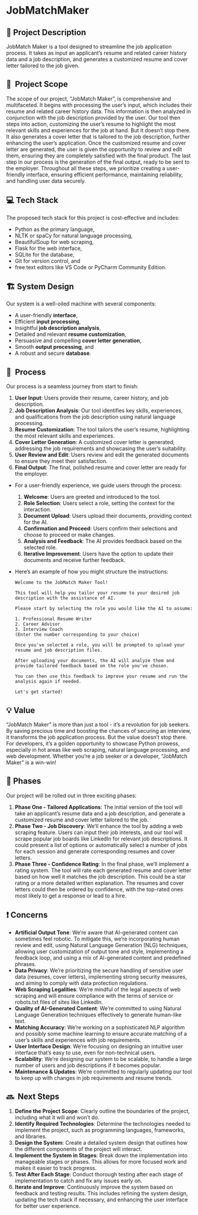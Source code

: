 # JobMatchMaker

## **📝 Project Description**

JobMatch Maker is a tool designed to streamline the job application process. It takes as input an applicant’s resume and related career history data and a job description, and generates a customized resume and cover letter tailored to the job given.

## **🎯  Project Scope**

The scope of our project, “JobMatch Maker”, is comprehensive and multifaceted. It begins with processing the user’s input, which includes their resume and related career history data. This information is then analyzed in conjunction with the job description provided by the user. Our tool then steps into action, customizing the user’s resume to highlight the most relevant skills and experiences for the job at hand. But it doesn’t stop there. It also generates a cover letter that is tailored to the job description, further enhancing the user’s application. Once the customized resume and cover letter are generated, the user is given the opportunity to review and edit them, ensuring they are completely satisfied with the final product. The last step in our process is the generation of the final output, ready to be sent to the employer. Throughout all these steps, we prioritize creating a user-friendly interface, ensuring efficient performance, maintaining reliability, and handling user data securely.

## **💻 Tech Stack**

The proposed tech stack for this project is cost-effective and includes:

- Python as the primary language,
- NLTK or spaCy for natural language processing,
- BeautifulSoup for web scraping,
- Flask for the web interface,
- SQLite for the database,
- Git for version control, and
- free text editors like VS Code or PyCharm Community Edition.

## **🏗️ System Design**

Our system is a well-oiled machine with several components:

- A user-friendly **interface**,
- Efficient **input processing**,
- Insightful **job description analysis**,
- Detailed and relevant **resume customization**,
- Persuasive and compelling **cover letter generation**,
- Smooth **output processing**, and
- A robust and secure **database**.

## **🔄  Process**

Our process is a seamless journey from start to finish:

1. **User Input**: Users provide their resume, career history, and job description.
2. **Job Description Analysis**: Our tool identifies key skills, experiences, and qualifications from the job description using natural language processing.
3. **Resume Customization**: The tool tailors the user’s resume, highlighting the most relevant skills and experiences.
4. **Cover Letter Generation**: A customized cover letter is generated, addressing the job requirements and showcasing the user’s suitability.
5. **User Review and Edit**: Users review and edit the generated documents to ensure they meet their satisfaction.
6. **Final Output**: The final, polished resume and cover letter are ready for the employer.
- For a user-friendly experience, we guide users through the process:
    1. **Welcome**: Users are greeted and introduced to the tool.
    2. **Role Selection**: Users select a role, setting the context for the interaction.
    3. **Document Upload**: Users upload their documents, providing context for the AI.
    4. **Confirmation and Proceed**: Users confirm their selections and choose to proceed or make changes.
    5. **Analysis and Feedback**: The AI provides feedback based on the selected role.
    6. **Iterative Improvement**: Users have the option to update their documents and receive further feedback.
- Here’s an example of how you might structure the instructions:
    
    ```
    Welcome to the JobMatch Maker Tool!
    
    This tool will help you tailor your resume to your desired job description with the assistance of AI.
    
    Please start by selecting the role you would like the AI to assume:
    
    1. Professional Resume Writer
    2. Career Advisor
    3. Interview Coach
    (Enter the number corresponding to your choice)
    
    Once you've selected a role, you will be prompted to upload your resume and job description files.
    
    After uploading your documents, the AI will analyze them and provide tailored feedback based on the role you've chosen.
    
    You can then use this feedback to improve your resume and run the analysis again if needed.
    
    Let's get started!
    ```
    

## **💡 Value**

“JobMatch Maker” is more than just a tool - it’s a revolution for job seekers. By saving precious time and boosting the chances of securing an interview, it transforms the job application process. But the value doesn’t stop there. For developers, it’s a golden opportunity to showcase Python prowess, especially in hot areas like web scraping, natural language processing, and web development. Whether you’re a job seeker or a developer, “JobMatch Maker” is a win-win!

## **🚀** Phases

Our project will be rolled out in three exciting phases:

1. **Phase One - Tailored Applications**: The initial version of the tool will take an applicant’s resume data and a job description, and generate a customized resume and cover letter tailored to the job.
2. **Phase Two - Job Discovery**: We’ll enhance the tool by adding a web scraping feature. Users can input their job interests, and our tool will scrape popular job boards like LinkedIn for relevant job descriptions. It could present a list of options or automatically select a number of jobs for each session and generate corresponding resumes and cover letters.
3. **Phase Three - Confidence Rating**: In the final phase, we’ll implement a rating system. The tool will rate each generated resume and cover letter based on how well it matches the job description. This could be a star rating or a more detailed written explanation. The resumes and cover letters could then be ordered by confidence, with the top-rated ones most likely to get a response or lead to a hire.

## **❗** Concerns

- **Artificial Output Tone**: We’re aware that AI-generated content can sometimes feel robotic. To mitigate this, we’re incorporating human review and edit, using Natural Language Generation (NLG) techniques, allowing user customization of output tone and style, implementing a feedback loop, and using a mix of AI-generated content and predefined phrases.
- **Data Privacy**: We’re prioritizing the secure handling of sensitive user data (resumes, cover letters), implementing strong security measures, and aiming to comply with data protection regulations.
- **Web Scraping Legalities**: We’re mindful of the legal aspects of web scraping and will ensure compliance with the terms of service or robots.txt files of sites like LinkedIn.
- **Quality of AI-Generated Content**: We’re committed to using Natural Language Generation techniques effectively to generate human-like text.
- **Matching Accuracy**: We’re working on a sophisticated NLP algorithm and possibly some machine learning to ensure accurate matching of a user’s skills and experiences with job requirements.
- **User Interface Design**: We’re focusing on designing an intuitive user interface that’s easy to use, even for non-technical users.
- **Scalability**: We’re designing our system to be scalable, to handle a large number of users and job descriptions if it becomes popular.
- **Maintenance & Updates**: We’re committed to regularly updating our tool to keep up with changes in job requirements and resume trends.

## **🔜  Next Steps**

1. **Define the Project Scope**: Clearly outline the boundaries of the project, including what it will and won’t do.
2. **Identify Required Technologies**: Determine the technologies needed to implement the project, such as programming languages, frameworks, and libraries.
3. **Design the System**: Create a detailed system design that outlines how the different components of the project will interact.
4. **Implement the System in Stages**: Break down the implementation into manageable stages or phases. This allows for more focused work and makes it easier to track progress.
5. **Test After Each Stage**: Conduct thorough testing after each stage of implementation to catch and fix any issues early on.
6. **Iterate and Improve**: Continuously improve the system based on feedback and testing results. This includes refining the system design, updating the tech stack if necessary, and enhancing the user interface for better user experience.
